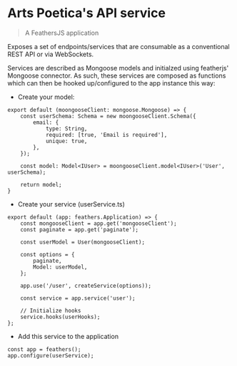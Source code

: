 # Arts Poetica's API service
> A FeathersJS application

Exposes a set of endpoints/services that are consumable as a conventional REST API or via WebSockets.

Services are described as Mongoose models and initialzed using featherjs' Mongoose connector. As such, these services are composed as functions which can then be hooked up/configured to the app instance this way:

- Create your model:
```
export default (moongooseClient: mongoose.Mongoose) => {
    const userSchema: Schema = new moongooseClient.Schema({
        email: {
            type: String,
            required: [true, 'Email is required'],
            unique: true,
        },
    });

    const model: Model<IUser> = moongooseClient.model<IUser>('User', userSchema);
    
    return model;
}
```

- Create your service (userService.ts)
```
export default (app: feathers.Application) => {
    const mongooseClient = app.get('mongooseClient');
    const paginate = app.get('paginate');

    const userModel = User(mongooseClient);

    const options = {
        paginate,
        Model: userModel,
    };

    app.use('/user', createService(options));

    const service = app.service('user');

    // Initialize hooks
    service.hooks(userHooks);
}; 
```

- Add this service to the application 
```
const app = feathers();
app.configure(userService);
```

